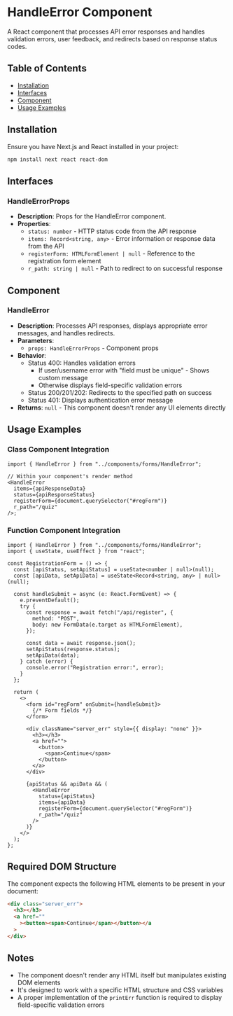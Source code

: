 # HandleError Component

A React component that processes API error responses and handles validation errors, user feedback, and redirects based on response status codes.

## Table of Contents

- [Installation](#installation)
- [Interfaces](#interfaces)
- [Component](#component)
- [Usage Examples](#usage-examples)

## Installation

Ensure you have Next.js and React installed in your project:

```bash
npm install next react react-dom
```

## Interfaces

### HandleErrorProps

- **Description**: Props for the HandleError component.
- **Properties**:
  - `status: number` - HTTP status code from the API response
  - `items: Record<string, any>` - Error information or response data from the API
  - `registerForm: HTMLFormElement | null` - Reference to the registration form element
  - `r_path: string | null` - Path to redirect to on successful response

## Component

### HandleError

- **Description**: Processes API responses, displays appropriate error messages, and handles redirects.
- **Parameters**:
  - `props: HandleErrorProps` - Component props
- **Behavior**:
  - Status 400: Handles validation errors
    - If user/username error with "field must be unique" - Shows custom message
    - Otherwise displays field-specific validation errors
  - Status 200/201/202: Redirects to the specified path on success
  - Status 401: Displays authentication error message
- **Returns**: `null` - This component doesn't render any UI elements directly

## Usage Examples

### Class Component Integration

```tsx
import { HandleError } from "../components/forms/HandleError";

// Within your component's render method
<HandleError
  items={apiResponseData}
  status={apiResponseStatus}
  registerForm={document.querySelector("#regForm")}
  r_path="/quiz"
/>;
```

### Function Component Integration

```tsx
import { HandleError } from "../components/forms/HandleError";
import { useState, useEffect } from "react";

const RegistrationForm = () => {
  const [apiStatus, setApiStatus] = useState<number | null>(null);
  const [apiData, setApiData] = useState<Record<string, any> | null>(null);

  const handleSubmit = async (e: React.FormEvent) => {
    e.preventDefault();
    try {
      const response = await fetch("/api/register", {
        method: "POST",
        body: new FormData(e.target as HTMLFormElement),
      });

      const data = await response.json();
      setApiStatus(response.status);
      setApiData(data);
    } catch (error) {
      console.error("Registration error:", error);
    }
  };

  return (
    <>
      <form id="regForm" onSubmit={handleSubmit}>
        {/* Form fields */}
      </form>

      <div className="server_err" style={{ display: "none" }}>
        <h3></h3>
        <a href="">
          <button>
            <span>Continue</span>
          </button>
        </a>
      </div>

      {apiStatus && apiData && (
        <HandleError
          status={apiStatus}
          items={apiData}
          registerForm={document.querySelector("#regForm")}
          r_path="/quiz"
        />
      )}
    </>
  );
};
```

## Required DOM Structure

The component expects the following HTML elements to be present in your document:

```html
<div class="server_err">
  <h3></h3>
  <a href=""
    ><button><span>Continue</span></button></a
  >
</div>
```

## Notes

- The component doesn't render any HTML itself but manipulates existing DOM elements
- It's designed to work with a specific HTML structure and CSS variables
- A proper implementation of the `printErr` function is required to display field-specific validation errors
